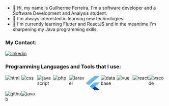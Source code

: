 - 👋 Hi, my name is Guilherme Ferreira, I'm a software developer and a Software Development and Analysis student.
- 👀 I'm always interested in learning new technologies.
- 🌱 I'm currently learning Flutter and ReactJS and in the meantime I'm sharpening my Java programming skills.

### My Contact:

[<img alt="linkedin" width="100px" src="https://www.svgrepo.com/show/271162/linkedin.svg">][linkedin]

### Programming Languages and Tools that I use:

<img alt="html" align="left" width="50px" height="50px" src="https://upload.wikimedia.org/wikipedia/commons/6/61/HTML5_logo_and_wordmark.svg">
<img alt="css" align="left" width="50px" height="50px" src="https://upload.wikimedia.org/wikipedia/commons/d/d5/CSS3_logo_and_wordmark.svg">
<img alt="javascript" align="left" width="50px" height="50px" src="https://upload.wikimedia.org/wikipedia/commons/9/99/Unofficial_JavaScript_logo_2.svg">
<img alt="php" align="left" width="50px" height="50px" src="https://upload.wikimedia.org/wikipedia/commons/2/27/PHP-logo.svg">
<img alt="laravel" align="left" width="50px" height="50px" src="https://upload.wikimedia.org/wikipedia/commons/9/9a/Laravel.svg">
<img alt="flutter" align="left" width="50px" height="50px" src="https://raw.githubusercontent.com/dnfield/flutter_svg/7d374d7107561cbd906d7c0ca26fef02cc01e7c8/example/assets/flutter_logo.svg?sanitize=true">
<img alt="database" align="left" width="50px" height="50px" src="https://upload.wikimedia.org/wikipedia/commons/f/fc/AWS_Simple_Icons_Database_Amazon_RDS.svg">
<img alt="vue" align="left" width="50px" height="50px" src="https://upload.wikimedia.org/wikipedia/commons/9/95/Vue.js_Logo_2.svg">
<img alt="react" align="left" width="50px" height="50px" src="https://upload.wikimedia.org/wikipedia/commons/4/47/React.svg">
<img alt="vscode" align="left" width="50px" height="50px" src="https://upload.wikimedia.org/wikipedia/commons/9/9a/Visual_Studio_Code_1.35_icon.svg">
<img alt="github" align="left" width="50px" height="50px" src="https://upload.wikimedia.org/wikipedia/commons/a/ae/Github-desktop-logo-symbol.svg">
<img alt="java" align="left" width="50px" height="50px" src="https://www.svgrepo.com/show/184143/java.svg">

[linkedin]: https://www.linkedin.com/in/guilherme-ferreira-a2735b18b/
